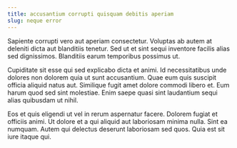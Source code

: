 ```yaml
---
title: accusantium corrupti quisquam debitis aperiam
slug: neque error
---
```


Sapiente corrupti vero aut aperiam consectetur. Voluptas ab autem at deleniti dicta aut blanditiis tenetur. Sed ut et sint sequi inventore facilis alias sed dignissimos. Blanditiis earum temporibus possimus ut.

Cupiditate sit esse qui sed explicabo dicta et animi. Id necessitatibus unde dolores non dolorem quia ut sunt accusantium. Quae eum quis suscipit officia aliquid natus aut. Similique fugit amet dolore commodi libero et. Eum harum quod sed sint molestiae. Enim saepe quasi sint laudantium sequi alias quibusdam ut nihil.

Eos et quis eligendi ut vel in rerum aspernatur facere. Dolorem fugiat et officiis animi. Ut dolore et a qui aliquid aut laboriosam minima nulla. Sint ea numquam. Autem qui delectus deserunt laboriosam sed quos. Quia est sit iure itaque qui.
